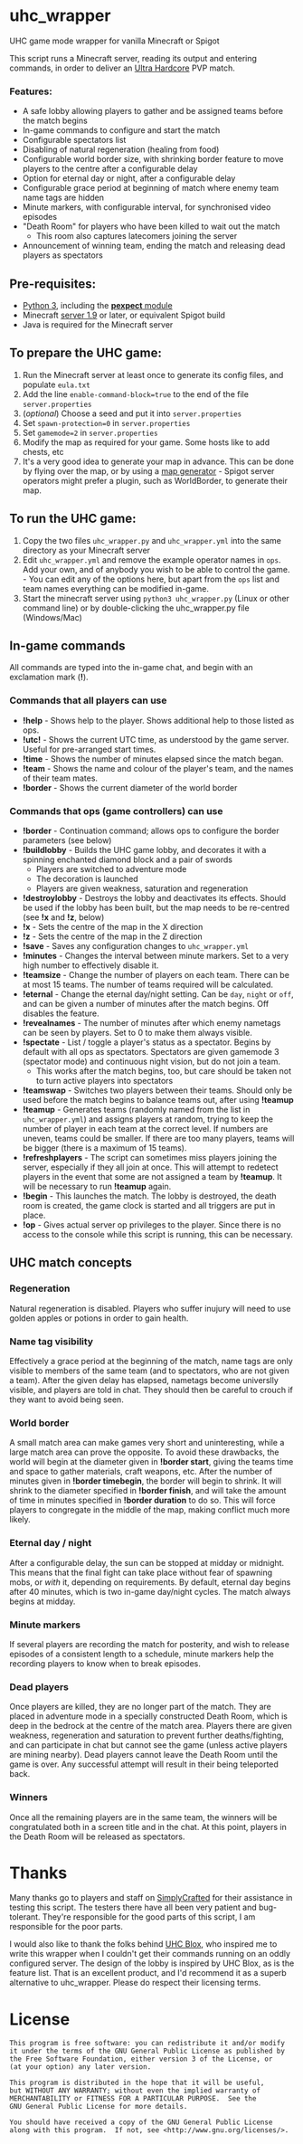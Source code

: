 # uhc_wrapper
UHC game mode wrapper for vanilla Minecraft or Spigot

This script runs a Minecraft server, reading its output and entering commands, in order to deliver an [Ultra Hardcore](http://minecraft.gamepedia.com/Tutorials/Ultra_hardcore_survival) PVP match.

### Features:
  - A safe lobby allowing players to gather and be assigned teams before the match begins
  - In-game commands to configure and start the match
  - Configurable spectators list
  - Disabling of natural regeneration (healing from food)
  - Configurable world border size, with shrinking border feature to move players to the centre after a configurable delay
  - Option for eternal day or night, after a configurable delay
  - Configurable grace period at beginning of match where enemy team name tags are hidden
  - Minute markers, with configurable interval, for synchronised video episodes
  - "Death Room" for players who have been killed to wait out the match
    - This room also captures latecomers joining the server
  - Announcement of winning team, ending the match and releasing dead players as spectators

## Pre-requisites:
  - [Python 3](https://www.python.org/), including the [**pexpect** module](http://pexpect.readthedocs.org/en/stable/install.html)
  - Minecraft [server 1.9](https://s3.amazonaws.com/Minecraft.Download/versions/1.9/minecraft_server.1.9.jar) or later, or equivalent Spigot build
  - Java is required for the Minecraft server

## To prepare the UHC game:
  1. Run the Minecraft server at least once to generate its config files, and populate `eula.txt`
  2. Add the line `enable-command-block=true` to the end of the file `server.properties`
  3. (*optional*) Choose a seed and put it into `server.properties`
  4. Set `spawn-protection=0` in `server.properties`
  5. Set `gamemode=2` in `server.properties`
  6. Modify the map as required for your game. Some hosts like to add chests, etc
  7. It's a very good idea to generate your map in advance. This can be done by flying over the map, or by using a [map generator](https://github.com/Morlok8k/MinecraftLandGenerator)
    - Spigot server operators might prefer a plugin, such as WorldBorder, to generate their map.

## To run the UHC game:
  1. Copy the two files `uhc_wrapper.py` and `uhc_wrapper.yml` into the same directory as your Minecraft server
  2. Edit `uhc_wrapper.yml` and remove the example operator names in `ops`. Add your own, and of anybody you wish to be able to control the game.
    - You can edit any of the options here, but apart from the `ops` list and team names everything can be modified in-game.
  3. Start the minecraft server using `python3 uhc_wrapper.py` (Linux or other command line) or by double-clicking the uhc_wrapper.py file (Windows/Mac)

## In-game commands
All commands are typed into the in-game chat, and begin with an exclamation mark (**!**).

### Commands that all players can use
  - **!help** - Shows help to the player. Shows additional help to those listed as ops.
  - **!utc!** - Shows the current UTC time, as understood by the game server. Useful for pre-arranged start times.
  - **!time** - Shows the number of minutes elapsed since the match began.
  - **!team** - Shows the name and colour of the player's team, and the names of their team mates.
  - **!border** - Shows the current diameter of the world border

### Commands that ops (game controllers) can use
  - **!border** - Continuation command; allows ops to configure the border parameters (see below)
  - **!buildlobby** - Builds the UHC game lobby, and decorates it with a spinning enchanted diamond block and a pair of swords
    - Players are switched to adventure mode
    - The decoration is launched
    - Players are given weakness, saturation and regeneration
  - **!destroylobby** - Destroys the lobby and deactivates its effects. Should be used if the lobby has been built, but the map needs to be re-centred (see **!x** and **!z**, below)
  - **!x** - Sets the centre of the map in the X direction
  - **!z** - Sets the centre of the map in the Z direction
  - **!save** - Saves any configuration changes to `uhc_wrapper.yml`
  - **!minutes** - Changes the interval between minute markers. Set to a very high number to effectively disable it.
  - **!teamsize** - Change the number of players on each team. There can be at most 15 teams. The number of teams required will be calculated.
  - **!eternal** - Change the eternal day/night setting. Can be `day`, `night` or `off`, and can be given a number of minutes after the match begins. Off disables the feature.
  - **!revealnames** - The number of minutes after which enemy nametags can be seen by players. Set to 0 to make them always visible.
  - **!spectate** - List / toggle a player's status as a spectator. Begins by default with all ops as spectators. Spectators are given gamemode 3 (spectator mode) and continuous night vision, but do not join a team.
    - This works after the match begins, too, but care should be taken not to turn active players into spectators
  - **!teamswap** - Switches two players between their teams. Should only be used before the match begins to balance teams out, after using **!teamup**
  - **!teamup** - Generates teams (randomly named from the list in `uhc_wrapper.yml`) and assigns players at random, trying to keep the number of player in each team at the correct level. If numbers are uneven, teams could be smaller. If there are too many players, teams will be bigger (there is a maximum of 15 teams).
  - **!refreshplayers** - The script can sometimes miss players joining the server, especially if they all join at once. This will attempt to redetect players in the event that some are not assigned a team by **!teamup**. It will be necessary to run **!teamup** again.
  - **!begin** - This launches the match. The lobby is destroyed, the death room is created, the game clock is started and all triggers are put in place.
  - **!op** - Gives actual server op privileges to the player. Since there is no access to the console while this script is running, this can be necessary.

## UHC match concepts

### Regeneration
Natural regeneration is disabled. Players who suffer inujury will need to use golden apples or potions in order to gain health.

### Name tag visibility
Effectively a grace period at the beginning of the match, name tags are only visible to members of the same team (and to spectators, who are not given a team). After the given delay has elapsed, nametags become universlly visible, and players are told in chat. They should then be careful to crouch if they want to avoid being seen.

### World border
A small match area can make games very short and uninteresting, while a large match area can prove the opposite. To avoid these drawbacks, the world will begin at the diameter given in **!border start**, giving the teams time and space to gather materials, craft weapons, etc. After the number of minutes given in **!border timebegin**, the border will begin to shrink. It will shrink to the diameter specified in **!border finish**, and will take the amount of time in minutes specified in **!border duration** to do so. This will force players to congregate in the middle of the map, making conflict much more likely.

### Eternal day / night
After a configurable delay, the sun can be stopped at midday or midnight. This means that the final fight can take place without fear of spawning mobs, or *with* it, depending on requirements. By default, eternal day begins after 40 minutes, which is two in-game day/night cycles. The match always begins at midday.

### Minute markers
If several players are recording the match for posterity, and wish to release episodes of a consistent length to a schedule, minute markers help the recording players to know when to break episodes.

### Dead players
Once players are killed, they are no longer part of the match. They are placed in adventure mode in a specially constructed Death Room, which is deep in the bedrock at the centre of the match area. Players there are given weakness, regeneration and saturation to prevent further deaths/fighting, and can participate in chat but cannot see the game (unless active players are mining nearby). Dead players cannot leave the Death Room until the game is over. Any successful attempt will result in their being teleported back.

### Winners
Once all the remaining players are in the same team, the winners will be congratulated both in a screen title and in the chat. At this point, players in the Death Room will be released as spectators.

# Thanks

Many thanks go to players and staff on [SimplyCrafted](http://www.simplycrafted.net) for their assistance in testing this script. The testers there have all been very patient and bug-tolerant. They're responsible for the good parts of this script, I am responsible for the poor parts.

I would also like to thank the folks behind [UHC Blox](http://www.planetminecraft.com/project/minecraft-uhc-box/), who inspired me to write this wrapper when I couldn't get their commands running on an oddly configured server. The design of the lobby is inspired by UHC Blox, as is the feature list. That is an excellent product, and I'd recommend it as a superb alternative to uhc_wrapper. Please do respect their licensing terms.

# License

    This program is free software: you can redistribute it and/or modify
    it under the terms of the GNU General Public License as published by
    the Free Software Foundation, either version 3 of the License, or
    (at your option) any later version.

    This program is distributed in the hope that it will be useful,
    but WITHOUT ANY WARRANTY; without even the implied warranty of
    MERCHANTABILITY or FITNESS FOR A PARTICULAR PURPOSE.  See the
    GNU General Public License for more details.

    You should have received a copy of the GNU General Public License
    along with this program.  If not, see <http://www.gnu.org/licenses/>.
